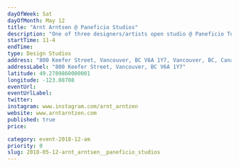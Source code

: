 ```yaml
---
dayOfWeek: Sat
dayOfMonth: May 12
title: "Arnt Arntsen @ Paneficio Studios"
description: "One of three designers/artists open studio @ Paneficio Tour. Designer and builder of contemporary studio furniture. Display and process artist talk."
startTime: 11-4
endTime: 
type: Design Studios
address: "800 Keefer Street, Vancouver, BC V6A 1Y7, Vancouver, BC, Canada"
addressLabel: "800 Keefer Street, Vancouver, BC V6A 1Y7"
latitude: 49.2789860000001
longitude: -123.08708
eventUrl: 
eventUrlLabel: 
twitter: 
instagram: www.instagram.com/arnt_arntzen
website: www.arntarntzen.com
published: true
price: 

category: event-2018-12-am
priority: 0
slug: 2018-05-12-arnt_arntsen__paneficio_studios
---
```


